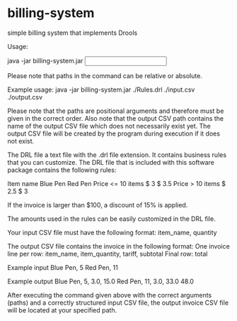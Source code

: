 # billing-system
simple billing system that implements Drools


Usage:

java -jar billing-system.jar <DRL file path> <input CSV path> <output CSV path> 

Please note that paths in the command can be relative or absolute.

Example usage:
java -jar billing-system.jar ./Rules.drl ./input.csv ./output.csv

Please note that the paths are positional arguments and therefore must be given in the correct order. 
Also note that the output CSV path contains the name of the output CSV file which does not necessarily exist yet. The output CSV file will be created by the program during execution if it does not exist.

The DRL file a text file with the .drl file extension. It contains business rules that you can customize. The DRL file that is included with this software package contains the following rules:

Item name 		Blue Pen 	Red Pen
Price <= 10 items 	$ 3 		$ 3.5
Price > 10 items 	$ 2.5 		$ 3

If the invoice is larger than $100, a discount of 15% is applied.

The amounts used in the rules can be easily customized in the DRL file.


Your input CSV file must have the following format:
item_name, quantity

The output CSV file contains the invoice in the following format:
One invoice line per row: item_name, item_quantity, tariff, subtotal
Final row: total

Example input
Blue Pen, 5
Red Pen, 11

Example output
Blue Pen, 5, 3.0, 15.0
Red Pen, 11, 3.0, 33.0
48.0


After executing the command given above with the correct arguments (paths) and a correctly structured input CSV file, the output invoice CSV file will be located at your specified path.
